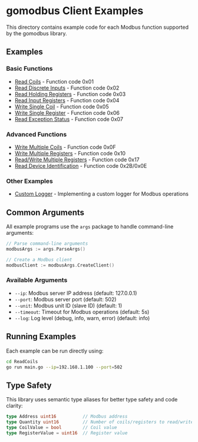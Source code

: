 # gomodbus Client Examples

This directory contains example code for each Modbus function supported by the gomodbus library.

## Examples

### Basic Functions

- [Read Coils](ReadCoils/) - Function code 0x01
- [Read Discrete Inputs](ReadDiscreteInputs/) - Function code 0x02
- [Read Holding Registers](ReadHoldingRegisters/) - Function code 0x03
- [Read Input Registers](ReadInputRegisters/) - Function code 0x04
- [Write Single Coil](WriteSingleCoil/) - Function code 0x05
- [Write Single Register](WriteSingleRegister/) - Function code 0x06
- [Read Exception Status](ReadExceptionStatus/) - Function code 0x07

### Advanced Functions

- [Write Multiple Coils](WriteMultipleCoils/) - Function code 0x0F
- [Write Multiple Registers](WriteMultipleRegisters/) - Function code 0x10
- [Read/Write Multiple Registers](ReadWriteMultipleRegisters/) - Function code 0x17
- [Read Device Identification](ReadDeviceIdentification/) - Function code 0x2B/0x0E

### Other Examples

- [Custom Logger](../logger/) - Implementing a custom logger for Modbus operations

## Common Arguments

All example programs use the `args` package to handle command-line arguments:

```go
// Parse command-line arguments
modbusArgs := args.ParseArgs()

// Create a Modbus client
modbusClient := modbusArgs.CreateClient()
```

### Available Arguments

- `--ip`: Modbus server IP address (default: 127.0.0.1)
- `--port`: Modbus server port (default: 502)
- `--unit`: Modbus unit ID (slave ID) (default: 1)
- `--timeout`: Timeout for Modbus operations (default: 5s)
- `--log`: Log level (debug, info, warn, error) (default: info)

## Running Examples

Each example can be run directly using:

```bash
cd ReadCoils
go run main.go --ip=192.168.1.100 --port=502
```

## Type Safety

This library uses semantic type aliases for better type safety and code clarity:

```go
type Address uint16          // Modbus address
type Quantity uint16         // Number of coils/registers to read/write
type CoilValue = bool        // Coil value
type RegisterValue = uint16  // Register value
```